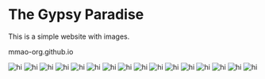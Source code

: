 # The Gypsy Paradise
This is a simple website with images.

<!--
Comment out
-->

<a src="mmao-org.github.io">mmao-org.github.io</a>

<img src="IMG_0692.jpeg" alt="hi" class="inline"/>

<img src="photos/IMG_0461.jpeg" alt="hi" class="inline"/>

<img src="photos/DSCN1263.jpeg" alt="hi" class="inline"/>
<img src="photos/DSCN1275.jpeg" alt="hi" class="inline"/>

<img src="IMG_0428.jpeg" alt="hi" class="inline"/>

<img src="photos/DSCN1224.jpeg" alt="hi" class="inline"/>
<img src="photos/DSCN1225.jpeg" alt="hi" class="inline"/>
<img src="photos/DSCN1216.jpeg" alt="hi" class="inline"/>
<img src="photos/DSCN1234.jpeg" alt="hi" class="inline"/>
<img src="photos/DSCN1238.jpeg" alt="hi" class="inline"/>
<img src="photos/DSCN1241.jpeg" alt="hi" class="inline"/>



<img src="photos/IMG_0434.jpeg" alt="hi" class="inline"/>
<img src="photos/IMG_0435.jpeg" alt="hi" class="inline"/>
<img src="photos/IMG_0441.jpeg" alt="hi" class="inline"/>
<img src="photos/IMG_0443.jpeg" alt="hi" class="inline"/>
<img src="photos/IMG_0447.jpeg" alt="hi" class="inline"/>

<!--
Comment out
<img src="photos/IMG_0449.jpeg" alt="hi" class="inline"/>
<img src="photos/IMG_0453.jpeg" alt="hi" class="inline"/>
<img src="photos/IMG_0456.jpeg" alt="hi" class="inline"/>
<img src="photos/IMG_0458.jpeg" alt="hi" class="inline"/>
<img src="photos/IMG_0460.jpeg" alt="hi" class="inline"/>

<img src="photos/IMG_0463.jpeg" alt="hi" class="inline"/>
<img src="photos/IMG_0465.jpeg" alt="hi" class="inline"/>
-->
